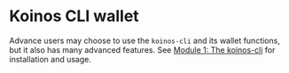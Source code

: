 # Koinos CLI wallet

Advance users may choose to use the `koinos-cli` and its wallet functions, but it also has many advanced features. See [Module 1: The koinos-cli](/modules/M1/1_introduction.md) for installation and usage.

